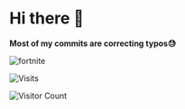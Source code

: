 # Hi there 👋
**Most of my commits are correcting typos😓**


![fortnite](https://github.com/user-attachments/assets/b3f0d5b0-f8f3-41cc-88ba-eaa90930eecc)



![Visits](https://komarev.com/ghpvc/?username=mirbyte&color=22a153&style=flat&abbreviated=true&label=PROFILE+VIEWS++)
<!--blue 5757ff-->


![Visitor Count](https://hit.yhype.me/github/profile?account_id=83219244)
